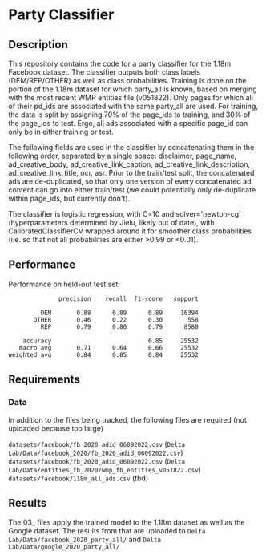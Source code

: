 # Party Classifier

## Description
This repository contains the code for a party classifier for the 1.18m Facebook dataset. The classifier outputs both class labels (DEM/REP/OTHER) as well as class probabilities. Training is done on the portion of the 1.18m dataset for which party_all is known, based on merging with the most recent WMP entities file (v051822). Only pages for which all of their pd_ids are associated with the same party_all are used. For training, the data is split by assigning 70% of the page_ids to training, and 30% of the page_ids to test. Ergo, all ads associated with a specific page_id can only be in either training or test.

The following fields are used in the classifier by concatenating them in the following order, separated by a single space: disclaimer, page_name, ad_creative_body, ad_creative_link_caption, ad_creative_link_description, ad_creative_link_title, ocr, asr. Prior to the train/test split, the concatenated ads are de-duplicated, so that only one version of every concatenated ad content can go into either train/test (we could potentially only de-duplicate within page_ids, but currently don't).

The classifier is logistic regression, with C=10 and solver='newton-cg' (hyperparameters determined by Jielu, likely out of date), with CalibratedClassifierCV wrapped around it for smoother class probabilities (i.e. so that not all probabilities are either >0.99 or <0.01).

## Performance
Performance on held-out test set:
```
              precision    recall  f1-score   support

         DEM       0.88      0.89      0.89     16394
       OTHER       0.46      0.22      0.30       558
         REP       0.79      0.80      0.79      8580

    accuracy                           0.85     25532
   macro avg       0.71      0.64      0.66     25532
weighted avg       0.84      0.85      0.84     25532
```

## Requirements
### Data
In addition to the files being tracked, the following files are required (not uploaded because too large)

`datasets/facebook/fb_2020_adid_06092022.csv` (`Delta Lab/Data/facebook_2020/fb_2020_adid_06092022.csv`) \
`datasets/facebook/fb_2020_adid_06092022.csv` (`Delta Lab/Data/entities_fb_2020/wmp_fb_entities_v051822.csv`) \
`datasets/facebook/118m_all_ads.csv` (tbd)

## Results
The 03_ files apply the trained model to the 1.18m dataset as well as the Google dataset. The results from that are uploaded to `Delta Lab/Data/facebook_2020_party_all/` and `Delta Lab/Data/google_2020_party_all/`


